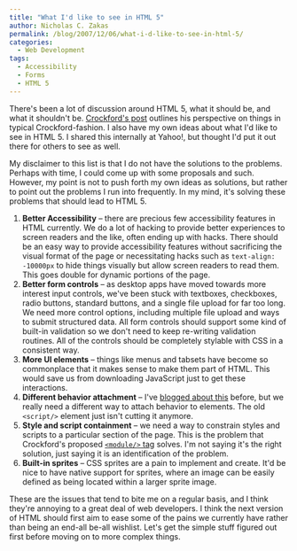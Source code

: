 ```yaml
---
title: "What I'd like to see in HTML 5"
author: Nicholas C. Zakas
permalink: /blog/2007/12/06/what-i-d-like-to-see-in-html-5/
categories:
  - Web Development
tags:
  - Accessibility
  - Forms
  - HTML 5
---
```

There's been a lot of discussion around HTML 5, what it should be, and what it shouldn't be. <a title="Fixing HTML" rel="external" href="http://www.crockford.com/html/">Crockford's post</a> outlines his perspective on things in typical Crockford-fashion. I also have my own ideas about what I'd like to see in HTML 5. I shared this internally at Yahoo!, but thought I'd put it out there for others to see as well.

My disclaimer to this list is that I do not have the solutions to the problems. Perhaps with time, I could come up with some proposals and such. However, my point is not to push forth my own ideas as solutions, but rather to point out the problems I run into frequently. In my mind, it's solving these problems that should lead to HTML 5.

  1. **Better Accessibility** &#8211; there are precious few accessibility features in HTML currently. We do a lot of hacking to provide better experiences to screen readers and the like, often ending up with hacks. There should be an easy way to provide accessibility features without sacrificing the visual format of the page or necessitating hacks such as `text-align: -10000px` to hide things visually but allow screen readers to read them. This goes double for dynamic portions of the page.
  2. **Better form controls** &#8211; as desktop apps have moved towards more interest input controls, we've been stuck with textboxes, checkboxes, radio buttons, standard buttons, and a single file upload for far too long. We need more control options, including multiple file upload and ways to submit structured data. All form controls should support some kind of built-in validation so we don't need to keep re-writing validation routines. All of the controls should be completely stylable with CSS in a consistent way.
  3. **More UI elements** &#8211; things like menus and tabsets have become so commonplace that it makes sense to make them part of HTML. This would save us from downloading JavaScript just to get these interactions.
  4. **Different behavior attachment** &#8211; I've <a title="The way JavaScript is handled: A call to action" rel="internal" href="{{site.url}}/archive/2007/10/494">blogged about this</a> before, but we really need a different way to attach behavior to elements. The old `<script/>` element just isn't cutting it anymore.
  5. **Style and script containment** &#8211; we need a way to constrain styles and scripts to a particular section of the page. This is the problem that Crockford's proposed <a title="The <module/> tag" rel="external" href="http://www.json.org/module.html"><code>&lt;module/&gt;</code> tag</a> solves. I'm not saying it's the right solution, just saying it is an identification of the problem.
  6. **Built-in sprites** &#8211; CSS sprites are a pain to implement and create. It'd be nice to have native support for sprites, where an image can be easily defined as being located within a larger sprite image.

These are the issues that tend to bite me on a regular basis, and I think they're annoying to a great deal of web developers. I think the next version of HTML should first aim to ease some of the pains we currently have rather than being an end-all be-all wishlist. Let's get the simple stuff figured out first before moving on to more complex things.
